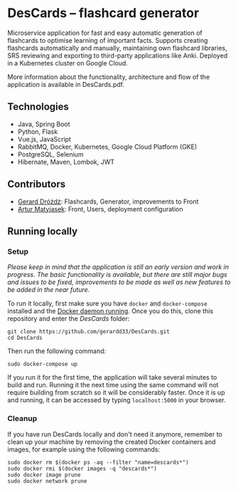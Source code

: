 # DesCards – flashcard generator

Microservice application for fast and easy automatic generation of flashcards to optimise learning of important facts. Supports creating flashcards automatically and manually, maintaining own flashcard libraries, SRS reviewing and exporting to third-party applications like Anki. Deployed in a Kubernetes cluster on Google Cloud.

More information about the functionality, architecture and flow of the application is available in DesCards.pdf.


## Technologies

- Java, Spring Boot
- Python, Flask
- Vue.js, JavaScript
- RabbitMQ, Docker, Kubernetes, Google Cloud Platform (GKE)
- PostgreSQL, Selenium
- Hibernate, Maven, Lombok, JWT


## Contributors

- [Gerard Dróżdż](https://github.com/gerardd33): Flashcards, Generator, improvements to Front
- [Artur Matyjasek](https://github.com/Jaskier234): Front, Users, deployment configuration


## Running locally

### Setup

*Please keep in mind that the application is still an early version and work in progress. The basic functionality is available, but there are still major bugs and issues to be fixed, improvements to be made as well as new features to be added in the near future.*

To run it locally, first make sure you have ``docker`` and ``docker-compose`` installed and the [Docker daemon running](https://docs.docker.com/config/daemon/systemd/#start-manually). Once you do this, clone this repository and enter the *DesCards* folder:

```
git clone https://github.com/gerardd33/DesCards.git
cd DesCards
```

Then run the following command:

```
sudo docker-compose up
```

If you run it for the first time, the application will take several minutes to build and run. Running it the next time using the same command will not require building from scratch so it will be considerably faster. Once it is up and running, it can be accessed by typing ``localhost:5000`` in your browser.

### Cleanup

If you have run DesCards locally and don't need it anymore, remember to clean up your machine by removing the created Docker containers and images, for example using the following commands:

```
sudo docker rm $(docker ps -aq --filter "name=descards*")
sudo docker rmi $(docker images -q "descards*")
sudo docker image prune
sudo docker network prune
```
